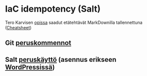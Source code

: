 # IaC idempotency (Salt)
Tero Karvisen [opissa](http://terokarvinen.com/2020/configuration-management-systems-palvelinten-hallinta-ict4tn022-autumn-2020/ "Configuration Management Systems") saadut etätehtävät MarkDownilla tallennettuna ([Cheatsheet](https://github.com/adam-p/markdown-here/wiki/Markdown-Cheatsheet))

## Git [peruskommennot](https://github.com/mikalegall/suola/blob/main/1_git/kayttoonotto.md)

## Salt [peruskäyttö](https://github.com/mikalegall/suola/blob/main/2_salt/kayttoonotto.md) (asennus erikseen [WordPressissä](https://rakenne.wordpress.com/2020/10/29/linux/#iac))

